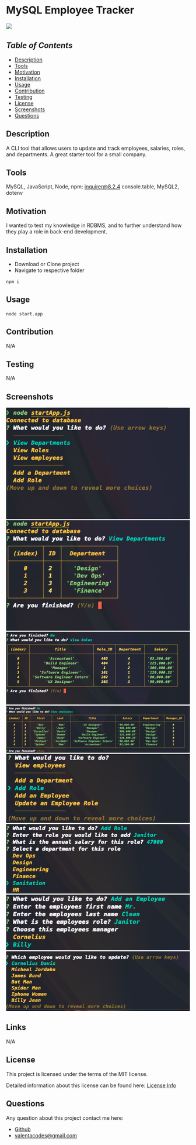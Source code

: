 # MySQL Employee Tracker

<a href="https://choosealicense.com/licenses/mit">
<img src="https://img.shields.io/badge/License-MIT-blue" />
</a>

## _Table of Contents_

- [Description](#description)
- [Tools](#tools)
- [Motivation](#motivation)
- [Installation](#installation)
- [Usage](#usage)
- [Contribution](#contribution)
- [Testing](#testing)
- [License](#license)
- [Screenshots](#screenshots)
- [Questions](#questions)

## **Description**

A CLI tool that allows users to update and track employees, salaries, roles, and departments. A great starter tool for a small company.

## **Tools**

MySQL, JavaScript, Node, npm: inquirer@8.2.4 console.table, MySQL2, dotenv

## **Motivation**

I wanted to test my knowledge in RDBMS, and to further understand how they play a role in back-end development.

## **Installation**

- Download or Clone project
- Navigate to respective folder

```en
npm i
```

## **Usage**

```en
node start.app
```

## **Contribution**

N/A

## **Testing**

N/A

## **Screenshots**

![ALT TEXT](./assets/screenshots/Screen%20Shot%202023-01-27%20at%201.28.58%20AM.png)
![ALT TEXT](./assets/screenshots/Screen%20Shot%202023-01-27%20at%201.30.59%20AM.png)
![ALT TEXT](./assets/screenshots/Screen%20Shot%202023-01-27%20at%201.31.20%20AM.png)
![ALT TEXT](./assets/screenshots/Screen%20Shot%202023-01-27%20at%201.31.34%20AM.png)
![ALT TEXT](./assets/screenshots/Screen%20Shot%202023-01-27%20at%201.31.48%20AM.png)
![ALT TEXT](./assets/screenshots/Screen%20Shot%202023-01-27%20at%201.35.01%20AM.png)
![ALT TEXT](./assets/screenshots/Screen%20Shot%202023-01-27%20at%201.36.34%20AM.png)
![ALT TEXT](./assets/screenshots/Screen%20Shot%202023-01-27%20at%201.42.09%20AM.png)

## **Links**

N/A

## License

This project is licensed under the terms of the MIT license.

Detailed information about this license can be found here: [License Info](https://choosealicense.com/licenses/mit)

## Questions

Any question about this project contact me here:

- [Github](https://github.com/valentacodes)
- <valentacodes@gmail.com>
